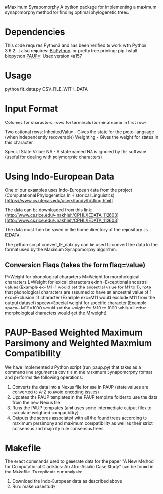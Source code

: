 #Maximum Synapomorphy
A python package for implementing a maximum synapomorphy method for finding
optimal phylogenetic trees. 

# Dependencies
This code requires Python3 and has been verified to work with Python 3.6.2.
It also requires:
	[BioPython](http://biopython.org/) for pretty tree printing: pip install biopython
	[PAUP*](http://paup.phylosolutions.com/): Used version 4a157


# Usage
python fit_data.py CSV_FILE_WITH_DATA

# Input Format
Columns for characters, rows for terminals (terminal name in first row)

Two optional rows:
InheritedValue - Gives the state for the proto-language (when independently recoverable)
Weighting - Gives the weight for states in this character

Special State Value:
NA - A state named NA is ignored by the software (useful for dealing with polymorphic characters)

# Using Indo-European Data
One of our examples uses Indo-European data from the project (Computational Phylogenetics In Historical Linguistics)[https://www.cs.utexas.edu/users/tandy/histling.html]

The data can be downloaded from this link: (http://www.cs.rice.edu/~nakhleh/CPHL/IEDATA_112603)[http://www.cs.rice.edu/~nakhleh/CPHL/IEDATA_112603]

The data must then be saved in the home directory of the repository as IEDATA.

The python script convert\_IE\_data.py can be used to convert the data to the format used by the Maximum Synapomorphy algorithm.

## Conversion Flags (takes the form flag=value)
P=Weight for phonological characters
M=Weight for morphological characters
L=Weight for lexical characters
exinh=Exceptional ancestral values (Example ex=M1=1 would set the ancestral value for M1 to 1), note that phonological characters are assumed to have an ancestral value of 1
exc=Exclusion of character (Example exc=M11 would exclude M11 from the output dataset)
specw=Special weight for specific character (Example specw=M10=1000 would set the weight for M10 to 1000 while all other morphological characters would get the M weight)

# PAUP-Based Weighted Maximum Parsimony and Weighted Maxmium Compatibility
We have implemented a Python script (run\_paup.py) that takes as a command line argument a csv file in the Maximum Synapomorphy format and
performs the following operations:
1) Converts the data into a Nexus file for use in PAUP (state values are converted to A-Z to avoid encoding issues)
2) Updates the PAUP templates in the PAUP template folder to use the data from the new Nexus file
3) Runs the PAUP templates (and uses some intermediate output files to calculate weighted compatibility)
4) Outputs the scores associated with all the found trees according to maximum parsimony and maximum compatibility as well as their strict consensus and majority rule consensus trees

# Makefile
The exact commands used to generate data for the paper "A New Method for Computational Cladistics: An Afro-Asiatic Case Study" can be found in the Makefile. To replicate our analysis: 
1) Download the Indo-European data as described above
2) Run: make casestudy
